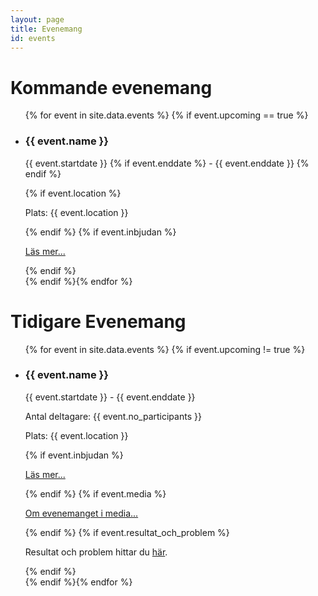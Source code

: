 ```yaml
---
layout: page
title: Evenemang
id: events
---
```


# Kommande evenemang

<ul>
{% for event in site.data.events %} {% if event.upcoming == true %}
<li>
    <h3> {{ event.name }} </h3>
    <p> {{ event.startdate }} {% if event.enddate %} - {{ event.enddate }} {% endif %} </p>
    {% if event.location %}
    <p> Plats: {{ event.location }} </p>
    {% endif %}
    {% if event.inbjudan %}
    <p><a href="{{ event.inbjudan }}" >Läs mer...</a></p>
    {% endif %}
</li>
{% endif %}{% endfor %}
</ul>

# Tidigare Evenemang

<ul>
{% for event in site.data.events %} {% if event.upcoming != true %}
<li>
    <h3> {{ event.name }} </h3>
    <p> {{ event.startdate }} - {{ event.enddate }} </p>
    <p> Antal deltagare: {{ event.no_participants }} </p>
    <p> Plats: {{ event.location }} </p>
    {% if event.inbjudan %}
    <p><a href="{{ event.inbjudan }}" >Läs mer...</a></p>
    {% endif %}
    {% if event.media %}
    <p><a href="{{ event.media }}" >Om evenemanget i media...</a></p>
    {% endif %}
    {% if event.resultat_och_problem %}
    <p> Resultat och problem hittar du <a href="{{ event.resultat_och_problem }}" >här</a>.</p>
    {% endif %}
</li>
{% endif %}{% endfor %}
</ul>
